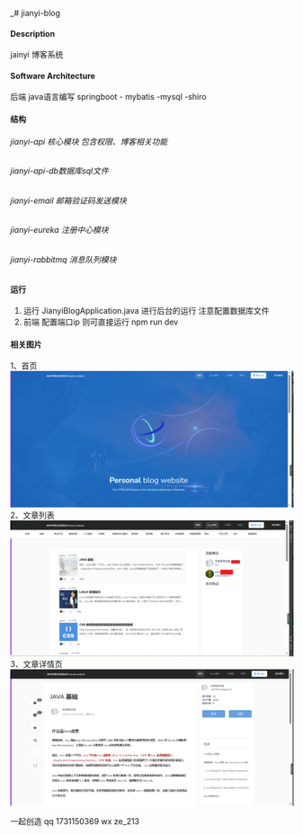 _# jianyi-blog

#### Description
jainyi 博客系统

#### Software Architecture
 后端   java语言编写  springboot - mybatis -mysql -shiro

#### 结构

 ###### jianyi-api 核心模块 包含权限、博客相关功能
 ###### jianyi-api-db数据库sql文件
###### jianyi-email 邮箱验证码发送模块
###### jianyi-eureka 注册中心模块
###### jianyi-rabbitmq 消息队列模块
#### 运行

1.  运行 JianyiBlogApplication.java 进行后台的运行  注意配置数据库文件
2.  前端 配置端口ip 则可直接运行 npm run dev

#### 相关图片
1、首页
![img.png](img.png)
2、文章列表
![img_1.png](img_1.png)
3、文章详情页
![img_2.png](img_2.png)

一起创造
qq 1731150369
wx ze_213